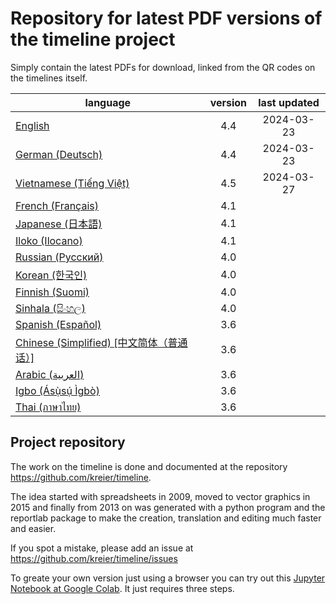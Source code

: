 # Repository for latest PDF versions of the timeline project

Simply contain the latest PDFs for download, linked from the QR codes on the timelines itself.

| language                                   | version | last updated |
|--------------------------------------------|:-------:|:------------:|
| [English](timeline_en.pdf)                 |   4.4   |  2024-03-23  |
| [German (Deutsch)](timeline_de.pdf)        |   4.4   |  2024-03-23  |
| [Vietnamese (Tiếng Việt)](https://timeline24.github.io/timeline_vi.pdf) |   4.5   |  2024-03-27  |
| [French (Français)](timeline_fr.pdf)       |   4.1   |              |
| [Japanese (日本語)](timeline_jp.pdf)        |   4.1   |              |
| [Iloko (Ilocano)](timeline_ilo.pdf)         |   4.1   |              |
| [Russian (Русский)](timeline_ru.pdf)        |   4.0   |              |
| [Korean (한국인)](timeline_kr.pdf)          |   4.0   |              |
| [Finnish (Suomi)](timeline_fi.pdf)          |   4.0   |              |
| [Sinhala (සිංහල)](timeline_si.pdf)         |   4.0   |              |
| [Spanish (Español)](timeline_es.pdf)        |   3.6   |              |
| [Chinese (Simplified) [中文简体（普通话）]](timeline_cs.pdf)|   3.6   |              |
| [Arabic (العربية)](timeline_ar.pdf)            |   3.6   |              |
| [Igbo (Ásụ̀sụ́ Ìgbò)](timeline_igbo.pdf)      |   3.6   |              |
| [Thai (ภาษาไทย)](timeline_thai.pdf)         |   3.6   |              |

## Project repository

The work on the timeline is done and documented at the repository https://github.com/kreier/timeline.

The idea started with spreadsheets in 2009, moved to vector graphics in 2015 and finally from 2013 on was generated with a python program and the reportlab package to make the creation, translation and editing much faster and easier.

If you spot a mistake, please add an issue at https://github.com/kreier/timeline/issues

To greate your own version just using a browser you can try out this [Jupyter Notebook at Google Colab](https://colab.research.google.com/drive/1G0z6jKIs_B_Md_y6Wen108Keo5WazalZ?usp=sharing). It just requires three steps.
